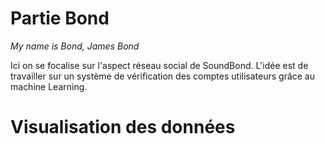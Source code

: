 # Partie Bond
*My name is Bond, James Bond*

Ici on se focalise sur l'aspect réseau social de SoundBond. L'idée est de travailler sur un système de vérification des comptes utilisateurs grâce au machine Learning.

# Visualisation des données